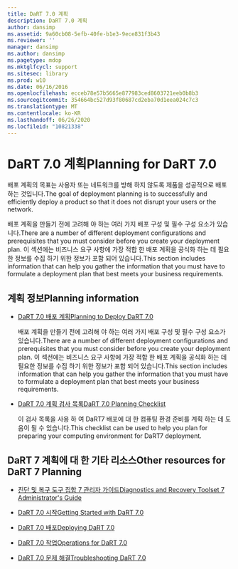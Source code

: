 ```yaml
---
title: DaRT 7.0 계획
description: DaRT 7.0 계획
author: dansimp
ms.assetid: 9a60cb08-5efb-40fe-b1e3-9ece831f3b43
ms.reviewer: ''
manager: dansimp
ms.author: dansimp
ms.pagetype: mdop
ms.mktglfcycl: support
ms.sitesec: library
ms.prod: w10
ms.date: 06/16/2016
ms.openlocfilehash: ecceb78e57b5665e877983ced8603721eeb0b8b3
ms.sourcegitcommit: 354664bc527d93f80687cd2eba70d1eea024c7c3
ms.translationtype: MT
ms.contentlocale: ko-KR
ms.lasthandoff: 06/26/2020
ms.locfileid: "10821338"
---
```

# <span data-ttu-id="476a2-103">DaRT 7.0 계획</span><span class="sxs-lookup"><span data-stu-id="476a2-103">Planning for DaRT 7.0</span></span>


<span data-ttu-id="476a2-104">배포 계획의 목표는 사용자 또는 네트워크를 방해 하지 않도록 제품을 성공적으로 배포 하는 것입니다.</span><span class="sxs-lookup"><span data-stu-id="476a2-104">The goal of deployment planning is to successfully and efficiently deploy a product so that it does not disrupt your users or the network.</span></span>

<span data-ttu-id="476a2-105">배포 계획을 만들기 전에 고려해 야 하는 여러 가지 배포 구성 및 필수 구성 요소가 있습니다.</span><span class="sxs-lookup"><span data-stu-id="476a2-105">There are a number of different deployment configurations and prerequisites that you must consider before you create your deployment plan.</span></span> <span data-ttu-id="476a2-106">이 섹션에는 비즈니스 요구 사항에 가장 적합 한 배포 계획을 공식화 하는 데 필요한 정보를 수집 하기 위한 정보가 포함 되어 있습니다.</span><span class="sxs-lookup"><span data-stu-id="476a2-106">This section includes information that can help you gather the information that you must have to formulate a deployment plan that best meets your business requirements.</span></span>

## <span data-ttu-id="476a2-107">계획 정보</span><span class="sxs-lookup"><span data-stu-id="476a2-107">Planning information</span></span>


-   [<span data-ttu-id="476a2-108">DaRT 7.0 배포 계획</span><span class="sxs-lookup"><span data-stu-id="476a2-108">Planning to Deploy DaRT 7.0</span></span>](planning-to-deploy-dart-70.md)

    <span data-ttu-id="476a2-109">배포 계획을 만들기 전에 고려해 야 하는 여러 가지 배포 구성 및 필수 구성 요소가 있습니다.</span><span class="sxs-lookup"><span data-stu-id="476a2-109">There are a number of different deployment configurations and prerequisites that you must consider before you create your deployment plan.</span></span> <span data-ttu-id="476a2-110">이 섹션에는 비즈니스 요구 사항에 가장 적합 한 배포 계획을 공식화 하는 데 필요한 정보를 수집 하기 위한 정보가 포함 되어 있습니다.</span><span class="sxs-lookup"><span data-stu-id="476a2-110">This section includes information that can help you gather the information that you must have to formulate a deployment plan that best meets your business requirements.</span></span>

-   [<span data-ttu-id="476a2-111">DaRT 7.0 계획 검사 목록</span><span class="sxs-lookup"><span data-stu-id="476a2-111">DaRT 7.0 Planning Checklist</span></span>](dart-70-planning-checklist-dart-7.md)

    <span data-ttu-id="476a2-112">이 검사 목록을 사용 하 여 DaRT7 배포에 대 한 컴퓨팅 환경 준비를 계획 하는 데 도움이 될 수 있습니다.</span><span class="sxs-lookup"><span data-stu-id="476a2-112">This checklist can be used to help you plan for preparing your computing environment for DaRT7 deployment.</span></span>

## <a href="" id="other-resources-for-dart-7-planning-"></a><span data-ttu-id="476a2-113">DaRT 7 계획에 대 한 기타 리소스</span><span class="sxs-lookup"><span data-stu-id="476a2-113">Other resources for DaRT 7 Planning</span></span>


-   [<span data-ttu-id="476a2-114">진단 및 복구 도구 집합 7 관리자 가이드</span><span class="sxs-lookup"><span data-stu-id="476a2-114">Diagnostics and Recovery Toolset 7 Administrator's Guide</span></span>](index.md)

-   [<span data-ttu-id="476a2-115">DaRT 7.0 시작</span><span class="sxs-lookup"><span data-stu-id="476a2-115">Getting Started with DaRT 7.0</span></span>](getting-started-with-dart-70-new-ia.md)

-   [<span data-ttu-id="476a2-116">DaRT 7.0 배포</span><span class="sxs-lookup"><span data-stu-id="476a2-116">Deploying DaRT 7.0</span></span>](deploying-dart-70-new-ia.md)

-   [<span data-ttu-id="476a2-117">DaRT 7.0 작업</span><span class="sxs-lookup"><span data-stu-id="476a2-117">Operations for DaRT 7.0</span></span>](operations-for-dart-70-new-ia.md)

-   [<span data-ttu-id="476a2-118">DaRT 7.0 문제 해결</span><span class="sxs-lookup"><span data-stu-id="476a2-118">Troubleshooting DaRT 7.0</span></span>](troubleshooting-dart-70-new-ia.md)

 

 






